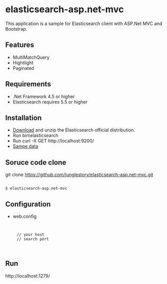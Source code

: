 # elasticsearch-asp.net-mvc
This application is a sample for Elasticsearch client with ASP.Net MVC and Bootstrap.

## Features
* MultiMatchQuery
* Hightlight
* Paginated

## Requirements
* .Net Framework 4.5 or higher
* Elasticsearch requires 5.5 or higher

## Installation
* [Download](https://www.elastic.co/downloads/elasticsearch) and unzip the Elasticsearch official distribution.
* Run bin\elasticsearch
* Run curl -X GET http://localhost:9200/
* [Sampe data](https://github.com/junglestory/scrape_blog_crawler)

## Soruce code clone
git clone https://github.com/junglestory/elasticsearch-asp.net-mvc.git
<pre><code>
$ elasticsearch-asp.net-mvc
</code></pre>

## Configuration
* web.config
<pre><code>
<appSettings>
    <add key="SearchServer" value="http://localhost" /> // your host
    <add key="SearchPort" value="9200" /> // search port
    <add key="ListCount" value="10" /> 
  </appSettings>
</code></pre>

## Run
http://localhost:1279/
